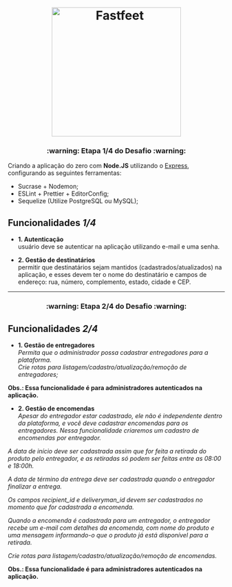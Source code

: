 <h1 align="center">
  <img alt="Fastfeet" title="Fastfeet" src="https://raw.githubusercontent.com/Rocketseat/bootcamp-gostack-desafio-02/master/.github/logo.png" width="300px" />
</h1>

<h3 align="center">
  :warning: Etapa 1/4 do Desafio :warning:
</h3>

Criando a aplicação do zero com **Node.JS** utilizando o [Express](https://expressjs.com/), configurando as seguintes ferramentas:

- Sucrase + Nodemon;
- ESLint + Prettier + EditorConfig;
- Sequelize (Utilize PostgreSQL ou MySQL);

## **Funcionalidades** ***1/4***

- **1. Autenticação**  <br />
usuário deve se autenticar na aplicação utilizando e-mail e uma senha.

- **2. Gestão de destinatários** <br />
permitir que destinatários sejam mantidos (cadastrados/atualizados) na aplicação, e esses devem ter o nome do destinatário e campos de endereço: rua, número, complemento, estado, cidade e CEP. <br />

<hr />

<h3 align="center">
  :warning: Etapa 2/4 do Desafio :warning:
</h3>


## **Funcionalidades** ***2/4***

- **1. Gestão de entregadores**  <br />
<i>Permita que o administrador possa cadastrar entregadores para a plataforma. <br/>
Crie rotas para listagem/cadastro/atualização/remoção de entregadores;</i>

**Obs.: Essa funcionalidade é para administradores autenticados na aplicação.**

- **2. Gestão de encomendas** <br />
<i>Apesar do entregador estar cadastrado, ele não é independente dentro da plataforma, e você deve cadastrar encomendas para os entregadores. Nessa funcionalidade criaremos um cadastro de encomendas por entregador.

A data de início deve ser cadastrada assim que for feita a retirada do produto pelo entregador, e as retiradas só podem ser feitas entre as 08:00 e 18:00h. 

A data de término da entrega deve ser cadastrada quando o entregador finalizar a entrega.

Os campos recipient_id e deliveryman_id devem ser cadastrados no momento que for cadastrada a encomenda.

Quando a encomenda é cadastrada para um entregador, o entregador recebe um e-mail com detalhes da encomenda, com nome do produto e uma mensagem informando-o que o produto já está disponível para a retirada.

Crie rotas para listagem/cadastro/atualização/remoção de encomendas.</i>

**Obs.: Essa funcionalidade é para administradores autenticados na aplicação.**
